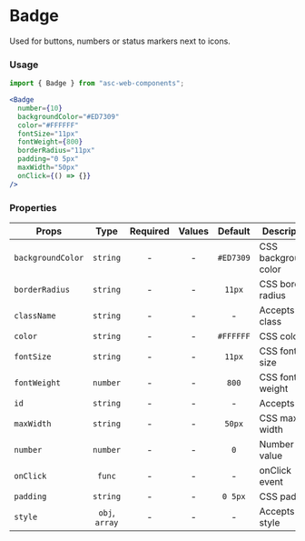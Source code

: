 # Badge

Used for buttons, numbers or status markers next to icons.

### Usage

```js
import { Badge } from "asc-web-components";
```

```jsx
<Badge
  number={10}
  backgroundColor="#ED7309"
  color="#FFFFFF"
  fontSize="11px"
  fontWeight={800}
  borderRadius="11px"
  padding="0 5px"
  maxWidth="50px"
  onClick={() => {}}
/>
```

### Properties

| Props             |      Type      | Required | Values |  Default  | Description          |
| ----------------- | :------------: | :------: | :----: | :-------: | -------------------- |
| `backgroundColor` |    `string`    |    -     |   -    | `#ED7309` | CSS background-color |
| `borderRadius`    |    `string`    |    -     |   -    |  `11px`   | CSS border-radius    |
| `className`       |    `string`    |    -     |   -    |     -     | Accepts class        |
| `color`           |    `string`    |    -     |   -    | `#FFFFFF` | CSS color            |
| `fontSize`        |    `string`    |    -     |   -    |  `11px`   | CSS font-size        |
| `fontWeight`      |    `number`    |    -     |   -    |   `800`   | CSS font-weight      |
| `id`              |    `string`    |    -     |   -    |     -     | Accepts id           |
| `maxWidth`        |    `string`    |    -     |   -    |  `50px`   | CSS max-width        |
| `number`          |    `number`    |    -     |   -    |    `0`    | Number value         |
| `onClick`         |     `func`     |    -     |   -    |     -     | onClick event        |
| `padding`         |    `string`    |    -     |   -    |  `0 5px`  | CSS padding          |
| `style`           | `obj`, `array` |    -     |   -    |     -     | Accepts css style    |
